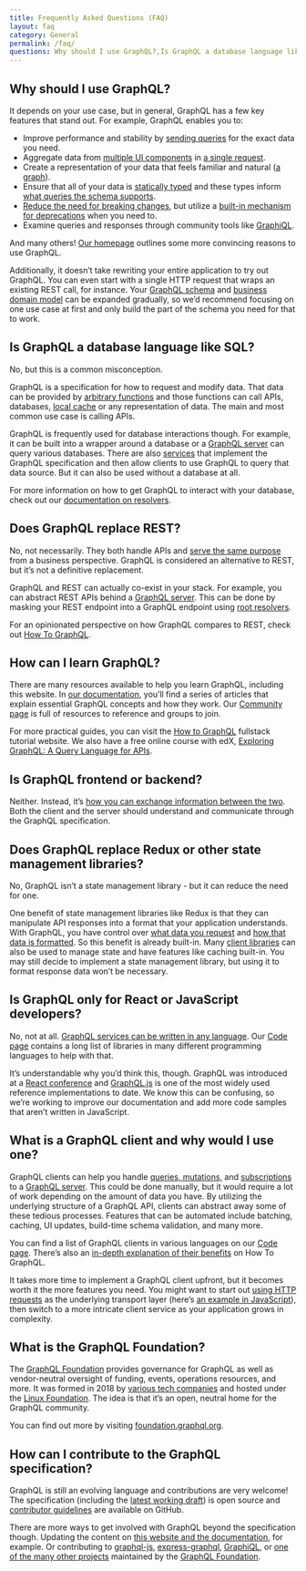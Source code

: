 ```yaml
---
title: Frequently Asked Questions (FAQ)
layout: faq
category: General
permalink: /faq/
questions: Why should I use GraphQL?,Is GraphQL a database language like SQL?,Does GraphQL replace REST?,How can I learn GraphQL?,Is GraphQL frontend or backend?,Does GraphQL replace Redux or other state management libraries?,Is GraphQL only for React or JavaScript developers?,What is a GraphQL client and why would I use one?,What is the GraphQL Foundation?,How can I contribute to the GraphQL specification?
---
```


## Why should I use GraphQL?

It depends on your use case, but in general, GraphQL has a few key features that stand out. For example, GraphQL enables you to:

* Improve performance and stability by [sending queries](/learn/queries/) for the exact data you need. 
* Aggregate data from [multiple UI components](/learn/queries/#fragments) in [a single request](/learn/best-practices/#server-side-batching-caching ).
* Create a representation of your data that feels familiar and natural ([a graph](/learn/thinking-in-graphs/#it-s-graphs-all-the-way-down-https-en-wikipedia-org-wiki-turtles-all-the-way-down)).
* Ensure that all of your data is [statically typed](/learn/schema/) and these types inform [what queries the schema supports](/learn/introspection/).
* [Reduce the need for breaking changes](/learn/best-practices/#versioning), but utilize a [built-in mechanism for deprecations](https://spec.graphql.org/draft/#sec-Deprecation) when you need to.
* Examine queries and responses through community tools like [GraphiQL](https://github.com/graphql/graphiql).

And many others! [Our homepage](/) outlines some more convincing reasons to use GraphQL.

Additionally, it doesn’t take rewriting your entire application to try out GraphQL. You can even start with a single HTTP request that wraps an existing REST call, for instance. Your [GraphQL schema](/learn/thinking-in-graphs/#shared-language) and [business domain model](/learn/thinking-in-graphs/#business-logic-layer) can be expanded gradually, so we’d recommend focusing on one use case at first and only build the part of the schema you need for that to work. 


## Is GraphQL a database language like SQL?

No, but this is a common misconception.

GraphQL is a specification for how to request and modify data. That data can be provided by [arbitrary functions](/learn/) and those functions can call APIs, databases, [local cache](/learn/caching/) or any representation of data. The main and most common use case is calling APIs.

GraphQL is frequently used for database interactions though. For example, it can be built into a wrapper around a database or a [GraphQL server](https://www.howtographql.com/advanced/1-server/) can query various databases. There are also [services](/code/#services) that implement the GraphQL specification and then allow clients to use GraphQL to query that data source. But it can also be used without a database at all.

For more information on how to get GraphQL to interact with your database, check out our [documentation on resolvers](/learn/execution/#root-fields-resolvers).

## Does GraphQL replace REST?

No, not necessarily. They both handle APIs and [serve the same purpose](/learn/thinking-in-graphs/#business-logic-layer) from a business perspective. GraphQL is considered an alternative to REST, but it’s not a definitive replacement.

GraphQL and REST can actually co-exist in your stack. For example, you can abstract REST APIs behind a [GraphQL server](https://www.howtographql.com/advanced/1-server/). This can be done by masking your REST endpoint into a GraphQL endpoint using [root resolvers](/learn/execution/#root-fields-resolvers). 

For an opinionated perspective on how GraphQL compares to REST, check out [How To GraphQL](https://www.howtographql.com/basics/1-graphql-is-the-better-rest/).

## How can I learn GraphQL?

There are many resources available to help you learn GraphQL, including this website. In [our documentation](/learn/), you’ll find a series of articles that explain essential GraphQL concepts and how they work. Our [Community page](/community) is full of resources to reference and groups to join.

For more practical guides, you can visit the [How to GraphQL](https://www.howtographql.com/) fullstack tutorial website. We also have a free online course with edX, [Exploring GraphQL: A Query Language for APIs](https://www.edx.org/course/exploring-graphql-a-query-language-for-apis). 

## Is GraphQL frontend or backend?

Neither. Instead, it’s [how you can exchange information between the two](https://www.howtographql.com/basics/3-big-picture/). Both the client and the server should understand and communicate through the GraphQL specification.

## Does GraphQL replace Redux or other state management libraries?

No, GraphQL isn’t a state management library - but it can reduce the need for one.

One benefit of state management libraries like Redux is that they can manipulate API responses into a format that your application understands. With GraphQL, you have control over [what data you request](/learn/queries/#fields) and [how that data is formatted](/learn/execution/). So this benefit is already built-in. Many [client libraries](https://graphql.org/code/#graphql-clients) can also be used to manage state and have features like caching built-in. You may still decide to implement a state management library, but using it to format response data won’t be necessary.

## Is GraphQL only for React or JavaScript developers?

No, not at all. [GraphQL services can be written in any language](/learn/schema/#type-language). Our [Code page](/code/) contains a long list of libraries in many different programming languages to help with that.

It’s understandable why you’d think this, though. GraphQL was introduced at a [React conference](https://www.youtube.com/watch?v=9sc8Pyc51uU) and [GraphQL.js](/graphql-js/) is one of the most widely used reference implementations to date. We know this can be confusing, so we’re working to improve our documentation and add more code samples that aren’t written in JavaScript.

## What is a GraphQL client and why would I use one?

GraphQL clients can help you handle [queries, mutations,](/learn/queries/) and [subscriptions](https://spec.graphql.org/draft/#sec-Subscription) to a [GraphQL server](https://www.howtographql.com/advanced/1-server/). This could be done manually, but it would require a lot of work depending on the amount of data you have. By utilizing the underlying structure of a GraphQL API, clients can abstract away some of these tedious processes. Features that can be automated include batching, caching, UI updates, build-time schema validation, and many more. 

You can find a list of GraphQL clients in various languages on our [Code page](/code/#graphql-clients). There’s also an [in-depth explanation of their benefits](https://www.howtographql.com/advanced/0-clients/) on How To GraphQL.

It takes more time to implement a GraphQL client upfront, but it becomes worth it the more features you need. You might want to start out [using HTTP requests](/learn/serving-over-http/) as the underlying transport layer (here’s [an example in JavaScript](/graphql-js/graphql-clients/)), then switch to a more intricate client service as your application grows in complexity.

## What is the GraphQL Foundation?

The [GraphQL Foundation](https://foundation.graphql.org/faq/) provides governance for GraphQL as well as vendor-neutral oversight of funding, events, operations resources, and more. It was formed in 2018 by [various tech companies](https://landscape.graphql.org/category=graph-ql-foundation-member&format=logo-mode) and hosted under the [Linux Foundation](https://www.linuxfoundation.org/). The idea is that it’s an open, neutral home for the GraphQL community.

You can find out more by visiting [foundation.graphql.org](https://foundation.graphql.org/).

## How can I contribute to the GraphQL specification?

GraphQL is still an evolving language and contributions are very welcome! The specification (including the [latest working draft](https://spec.graphql.org/)) is open source and [contributor guidelines](https://github.com/graphql/graphql-spec/blob/master/CONTRIBUTING.md) are available on GitHub.

There are more ways to get involved with GraphQL beyond the specification though. Updating the content on [this website and the documentation](https://github.com/graphql/graphql.github.io), for example. Or contributing to [graphql-js](https://github.com/graphql/graphql-js), [express-graphql](https://github.com/graphql/express-graphql), [GraphiQL](https://github.com/graphql/graphiql), or [one of the many other projects](https://github.com/graphql/) maintained by the [GraphQL Foundation](#what-is-the-graphql-foundation). 